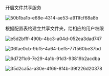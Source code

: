 开启文件共享服务

![50b1ba1b-e68e-4314-ae53-a911fcf68a8b](file:///C:/Users/%E5%8F%8C%E7%9E%B3/Pictures/Typedown/50b1ba1b-e68e-4314-ae53-a911fcf68a8b.png)





根据配置表格建立共享文件夹，给相应的用户权限

![e5d2bfff-490b-4bc3-a04d-052ea3dad747](file:///C:/Users/%E5%8F%8C%E7%9E%B3/Pictures/Typedown/e5d2bfff-490b-4bc3-a04d-052ea3dad747.png)

![06fae0cb-9bf5-4a64-bef5-77f560be37bd](file:///C:/Users/%E5%8F%8C%E7%9E%B3/Pictures/Typedown/06fae0cb-9bf5-4a64-bef5-77f560be37bd.png)

![6d72f1c6-7e29-4a1b-91d3-93819b2acdba](file:///C:/Users/%E5%8F%8C%E7%9E%B3/Pictures/Typedown/6d72f1c6-7e29-4a1b-91d3-93819b2acdba.png)

![35d2ca5a-a30e-4f69-8f4b-39f226d20378](file:///C:/Users/%E5%8F%8C%E7%9E%B3/Pictures/Typedown/35d2ca5a-a30e-4f69-8f4b-39f226d20378.png)
